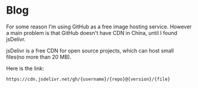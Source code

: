 # Blog
For some reason I'm using GitHub as a free image hosting service. However a main problem is that GitHub doesn't have CDN in China, until I found jsDelivr.

jsDelivr is a free CDN for open source projects, which can host small files(no more than 20 MB).

Here is the link:
```
https://cdn.jsdelivr.net/gh/{username}/{repo}@{version}/{file}
```
